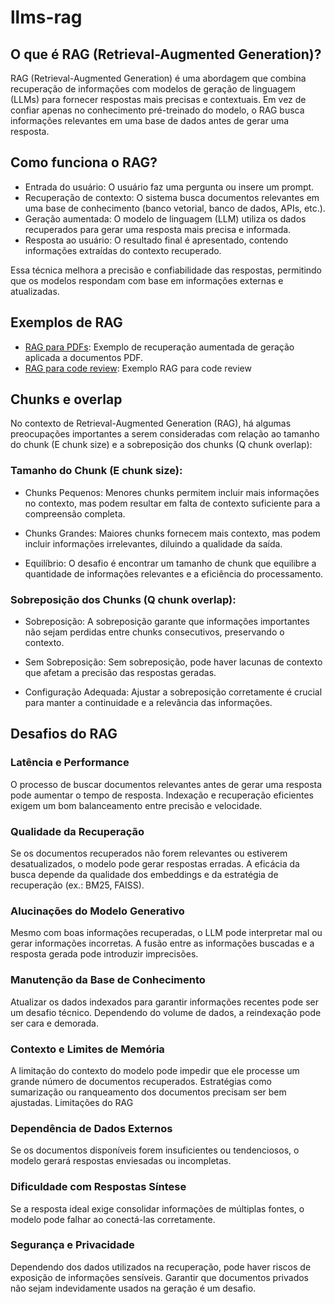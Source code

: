 # llms-rag

## O que é RAG (Retrieval-Augmented Generation)?
RAG (Retrieval-Augmented Generation) é uma abordagem que combina recuperação de informações com modelos de geração de linguagem (LLMs) para fornecer respostas mais precisas e contextuais. Em vez de confiar apenas no conhecimento pré-treinado do modelo, o RAG busca informações relevantes em uma base de dados antes de gerar uma resposta.

## Como funciona o RAG?
- Entrada do usuário: O usuário faz uma pergunta ou insere um prompt.
- Recuperação de contexto: O sistema busca documentos relevantes em uma base de conhecimento (banco vetorial, banco de dados, APIs, etc.).
- Geração aumentada: O modelo de linguagem (LLM) utiliza os dados recuperados para gerar uma resposta mais precisa e informada.
- Resposta ao usuário: O resultado final é apresentado, contendo informações extraídas do contexto recuperado.

Essa técnica melhora a precisão e confiabilidade das respostas, permitindo que os modelos respondam com base em informações externas e atualizadas.

## Exemplos de RAG

- [RAG para PDFs](rag-pdf-document/README.md): Exemplo de recuperação aumentada de geração aplicada a documentos PDF.
- [RAG para code review](rag-code-review/README.md): Exemplo RAG para code review

## Chunks e overlap
No contexto de Retrieval-Augmented Generation (RAG), há algumas preocupações importantes a serem consideradas com relação ao tamanho do chunk (E chunk size) e a sobreposição dos chunks (Q chunk overlap):

### Tamanho do Chunk (E chunk size):
- Chunks Pequenos: Menores chunks permitem incluir mais informações no contexto, mas podem resultar em falta de contexto suficiente para a compreensão completa.

- Chunks Grandes: Maiores chunks fornecem mais contexto, mas podem incluir informações irrelevantes, diluindo a qualidade da saída.

- Equilíbrio: O desafio é encontrar um tamanho de chunk que equilibre a quantidade de informações relevantes e a eficiência do processamento.

### Sobreposição dos Chunks (Q chunk overlap):

- Sobreposição: A sobreposição garante que informações importantes não sejam perdidas entre chunks consecutivos, preservando o contexto.

- Sem Sobreposição: Sem sobreposição, pode haver lacunas de contexto que afetam a precisão das respostas geradas.

- Configuração Adequada: Ajustar a sobreposição corretamente é crucial para manter a continuidade e a relevância das informações.

## Desafios do RAG
### Latência e Performance
O processo de buscar documentos relevantes antes de gerar uma resposta pode aumentar o tempo de resposta.
Indexação e recuperação eficientes exigem um bom balanceamento entre precisão e velocidade.

### Qualidade da Recuperação
Se os documentos recuperados não forem relevantes ou estiverem desatualizados, o modelo pode gerar respostas erradas.
A eficácia da busca depende da qualidade dos embeddings e da estratégia de recuperação (ex.: BM25, FAISS).

### Alucinações do Modelo Generativo
Mesmo com boas informações recuperadas, o LLM pode interpretar mal ou gerar informações incorretas.
A fusão entre as informações buscadas e a resposta gerada pode introduzir imprecisões.

### Manutenção da Base de Conhecimento
Atualizar os dados indexados para garantir informações recentes pode ser um desafio técnico.
Dependendo do volume de dados, a reindexação pode ser cara e demorada.

### Contexto e Limites de Memória
A limitação do contexto do modelo pode impedir que ele processe um grande número de documentos recuperados.
Estratégias como sumarização ou ranqueamento dos documentos precisam ser bem ajustadas.
Limitações do RAG


### Dependência de Dados Externos
Se os documentos disponíveis forem insuficientes ou tendenciosos, o modelo gerará respostas enviesadas ou incompletas.


### Dificuldade com Respostas Síntese
Se a resposta ideal exige consolidar informações de múltiplas fontes, o modelo pode falhar ao conectá-las corretamente.

### Segurança e Privacidade
Dependendo dos dados utilizados na recuperação, pode haver riscos de exposição de informações sensíveis.
Garantir que documentos privados não sejam indevidamente usados na geração é um desafio.
